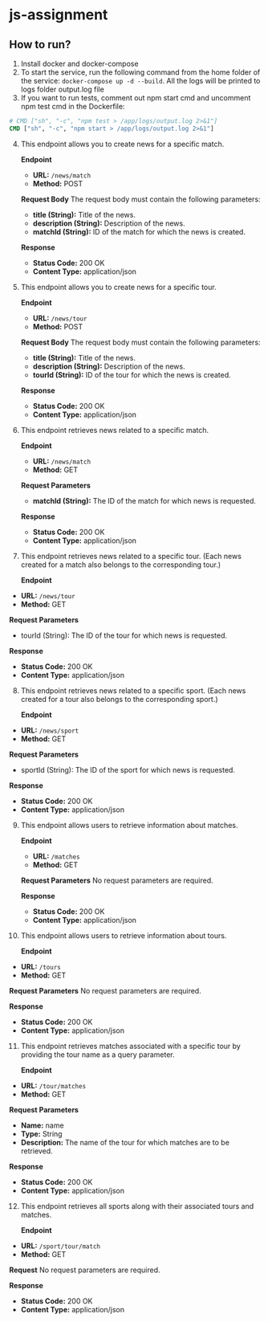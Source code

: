 # js-assignment

## How to run?

1. Install docker and docker-compose
2. To start the service, run the following command from the home folder of the service: `docker-compose up -d --build`. All the logs will be printed to logs folder output.log file
3. If you want to run tests, comment out npm start cmd and uncomment npm test cmd in the Dockerfile:

```Dockerfile
# CMD ["sh", "-c", "npm test > /app/logs/output.log 2>&1"]
CMD ["sh", "-c", "npm start > /app/logs/output.log 2>&1"]

```

4. This endpoint allows you to create news for a specific match.

   **Endpoint**

   - **URL:** `/news/match`
   - **Method:** POST

   **Request Body**
   The request body must contain the following parameters:

   - **title (String):** Title of the news.
   - **description (String):** Description of the news.
   - **matchId (String):** ID of the match for which the news is created.

   **Response**

   - **Status Code:** 200 OK
   - **Content Type:** application/json

5. This endpoint allows you to create news for a specific tour.

   **Endpoint**

   - **URL:** `/news/tour`
   - **Method:** POST

   **Request Body**
   The request body must contain the following parameters:

   - **title (String):** Title of the news.
   - **description (String):** Description of the news.
   - **tourId (String):** ID of the tour for which the news is created.

   **Response**

   - **Status Code:** 200 OK
   - **Content Type:** application/json

6. This endpoint retrieves news related to a specific match.

   **Endpoint**

   - **URL:** `/news/match`
   - **Method:** GET

   **Request Parameters**

   - **matchId (String):** The ID of the match for which news is requested.

   **Response**

   - **Status Code:** 200 OK
   - **Content Type:** application/json

7. This endpoint retrieves news related to a specific tour. (Each news created for a match also belongs to the corresponding tour.)

   **Endpoint**

- **URL:** `/news/tour`
- **Method:** GET

**Request Parameters**

- tourId (String): The ID of the tour for which news is requested.

**Response**

- **Status Code:** 200 OK
- **Content Type:** application/json

8. This endpoint retrieves news related to a specific sport. (Each news created for a tour also belongs to the corresponding sport.)

   **Endpoint**

- **URL:** `/news/sport`
- **Method:** GET

**Request Parameters**

- sportId (String): The ID of the sport for which news is requested.

**Response**

- **Status Code:** 200 OK
- **Content Type:** application/json

9. This endpoint allows users to retrieve information about matches.

   **Endpoint**

   - **URL:** `/matches`
   - **Method:** GET

   **Request Parameters**
   No request parameters are required.

   **Response**

   - **Status Code:** 200 OK
   - **Content Type:** application/json

10. This endpoint allows users to retrieve information about tours.

    **Endpoint**

- **URL:** `/tours`
- **Method:** GET

**Request Parameters**
No request parameters are required.

**Response**

- **Status Code:** 200 OK
- **Content Type:** application/json

11. This endpoint retrieves matches associated with a specific tour by providing the tour name as a query parameter.

    **Endpoint**

- **URL:** `/tour/matches`
- **Method:** GET

**Request Parameters**

- **Name:** name
- **Type:** String
- **Description:** The name of the tour for which matches are to be retrieved.

**Response**

- **Status Code:** 200 OK
- **Content Type:** application/json

12. This endpoint retrieves all sports along with their associated tours and matches.

    **Endpoint**

- **URL:** `/sport/tour/match`
- **Method:** GET

**Request**
No request parameters are required.

**Response**

- **Status Code:** 200 OK
- **Content Type:** application/json
